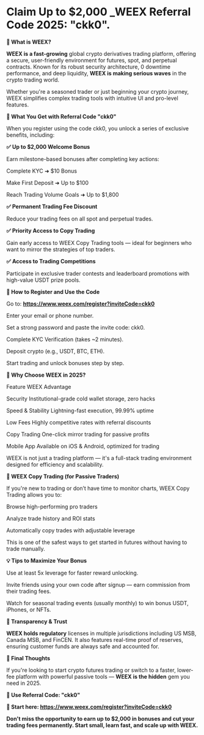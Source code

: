# Claim Up to $2,000 _WEEX Referral Code 2025: "ckk0".

**📌 What is WEEX?**

**WEEX is a fast-growing** global crypto derivatives trading platform, offering a secure, user-friendly environment for futures, spot, and perpetual contracts. Known for its robust security architecture, 0 downtime performance, and deep liquidity, **WEEX is making serious waves** in the crypto trading world.

Whether you're a seasoned trader or just beginning your crypto journey, WEEX simplifies complex trading tools with intuitive UI and pro-level features.

**🎁 What You Get with Referral Code "ckk0"**

When you register using the code ckk0, you unlock a series of exclusive benefits, including:

**✅ Up to $2,000 Welcome Bonus**

Earn milestone-based bonuses after completing key actions:

Complete KYC ➜ $10 Bonus

Make First Deposit ➜ Up to $100

Reach Trading Volume Goals ➜ Up to $1,800

**✅ Permanent Trading Fee Discount**

Reduce your trading fees on all spot and perpetual trades.

**✅ Priority Access to Copy Trading**

Gain early access to WEEX Copy Trading tools — ideal for beginners who want to mirror the strategies of top traders.

**✅ Access to Trading Competitions**

Participate in exclusive trader contests and leaderboard promotions with high-value USDT prize pools.

**📲 How to Register and Use the Code**

Go to: **https://www.weex.com/register?inviteCode=ckk0**

Enter your email or phone number.

Set a strong password and paste the invite code: ckk0.

Complete KYC Verification (takes ~2 minutes).

Deposit crypto (e.g., USDT, BTC, ETH).

Start trading and unlock bonuses step by step.

**🔐 Why Choose WEEX in 2025?**

Feature	WEEX Advantage

Security	Institutional-grade cold wallet storage, zero hacks

Speed & Stability	Lightning-fast execution, 99.99% uptime

Low Fees	Highly competitive rates with referral discounts

Copy Trading	One-click mirror trading for passive profits

Mobile App	Available on iOS & Android, optimized for trading

WEEX is not just a trading platform — it's a full-stack trading environment designed for efficiency and scalability.

**🔄 WEEX Copy Trading (for Passive Traders)**

If you're new to trading or don’t have time to monitor charts, WEEX Copy Trading allows you to:

Browse high-performing pro traders

Analyze trade history and ROI stats

Automatically copy trades with adjustable leverage

This is one of the safest ways to get started in futures without having to trade manually.

**💡 Tips to Maximize Your Bonus**

Use at least 5x leverage for faster reward unlocking.

Invite friends using your own code after signup — earn commission from their trading fees.

Watch for seasonal trading events (usually monthly) to win bonus USDT, iPhones, or NFTs.

**🧾 Transparency & Trust**

**WEEX holds regulatory** licenses in multiple jurisdictions including US MSB, Canada MSB, and FinCEN. It also features real-time proof of reserves, ensuring customer funds are always safe and accounted for.

**📌 Final Thoughts**

If you're looking to start crypto futures trading or switch to a faster, lower-fee platform with powerful passive tools — **WEEX is the hidden** gem you need in 2025.

**🔑 Use Referral Code: "ckk0"**

**🎁 Start here: https://www.weex.com/register?inviteCode=ckk0**

**Don't miss the opportunity to earn up to $2,000 in bonuses and cut your trading fees permanently. Start small, learn fast, and scale up with WEEX.**

